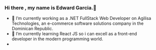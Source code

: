 ### Hi there , my name is Edward Garcia.👋

- 🔭 I’m currently working as a .NET FullStack Web Developer on Agilisa Technologies, an e-commerce software solutions company in the Dominican Republic.
- 🌱 I’m currently learning React JS so i can excell as a front-end developer in the modern programming world.
- 
<!--
**edwardlg96/edwardlg96** is a ✨ _special_ ✨ repository because its `README.md` (this file) appears on your GitHub profile.

Here are some ideas to get you started:
- 👯 I’m looking to collaborate on ...
- 🤔 I’m looking for help with ...
- 💬 Ask me about ...
- 📫 How to reach me: ...
- 😄 Pronouns: ...
- ⚡ Fun fact: ...
-->
